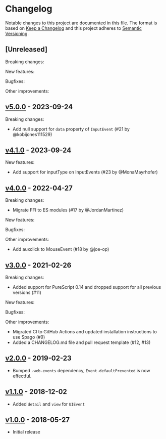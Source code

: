 # Changelog

Notable changes to this project are documented in this file. The format is based on [Keep a Changelog](https://keepachangelog.com/en/1.0.0/) and this project adheres to [Semantic Versioning](https://semver.org/spec/v2.0.0.html).

## [Unreleased]

Breaking changes:

New features:

Bugfixes:

Other improvements:

## [v5.0.0](https://github.com/purescript-web/purescript-web-uievents/releases/tag/v5.0.0) - 2023-09-24

Breaking changes:
- Add null support for `data` property of `InputEvent` (#21 by @kobijones111529)

## [v4.1.0](https://github.com/purescript-web/purescript-web-uievents/releases/tag/v4.1.0) - 2023-09-24

New features:
- Add support for inputType on InputEvents (#23 by @MonaMayrhofer)

## [v4.0.0](https://github.com/purescript-web/purescript-web-uievents/releases/tag/v4.0.0) - 2022-04-27

Breaking changes:
- Migrate FFI to ES modules (#17 by @JordanMartinez)

New features:

Bugfixes:

Other improvements:
- Add auxclick to MouseEvent (#18 by @joe-op)

## [v3.0.0](https://github.com/purescript-web/purescript-web-uievents/releases/tag/v3.0.0) - 2021-02-26

Breaking changes:
- Added support for PureScript 0.14 and dropped support for all previous versions (#11)

New features:

Bugfixes:

Other improvements:
- Migrated CI to GitHub Actions and updated installation instructions to use Spago (#9)
- Added a CHANGELOG.md file and pull request template (#12, #13)

## [v2.0.0](https://github.com/purescript-web/purescript-web-uievents/releases/tag/v2.0.0) - 2019-02-23

- Bumped `-web-events` dependency, `Event.defaultPrevented` is now effectful.

## [v1.1.0](https://github.com/purescript-web/purescript-web-uievents/releases/tag/v1.1.0) - 2018-12-02

- Added `detail` and `view` for `UIEvent`

## [v1.0.0](https://github.com/purescript-web/purescript-web-uievents/releases/tag/v1.0.0) - 2018-05-27

- Initial release

